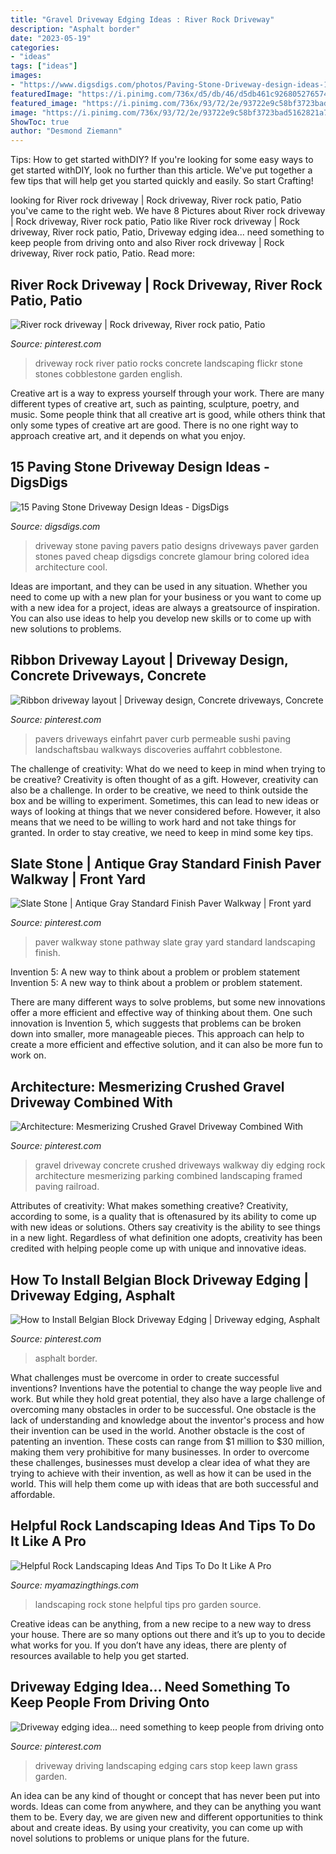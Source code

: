 ```yaml
---
title: "Gravel Driveway Edging Ideas : River Rock Driveway"
description: "Asphalt border"
date: "2023-05-19"
categories:
- "ideas"
tags: ["ideas"]
images:
- "https://www.digsdigs.com/photos/Paving-Stone-Driveway-design-ideas-10-554x369.jpg"
featuredImage: "https://i.pinimg.com/736x/d5/db/46/d5db461c926805276574ec0226828631--gravel-walkway-concrete-driveways.jpg"
featured_image: "https://i.pinimg.com/736x/93/72/2e/93722e9c58bf3723bad5162821a72f1a--river-rocks-empire-state-building.jpg"
image: "https://i.pinimg.com/736x/93/72/2e/93722e9c58bf3723bad5162821a72f1a--river-rocks-empire-state-building.jpg"
ShowToc: true
author: "Desmond Ziemann"
---
```



Tips: How to get started withDIY?
If you're looking for some easy ways to get started withDIY, look no further than this article. We've put together a few tips that will help get you started quickly and easily. So start Crafting!

	

		
looking for River rock driveway | Rock driveway, River rock patio, Patio you've came to the right web. We have 8 Pictures about River rock driveway | Rock driveway, River rock patio, Patio like River rock driveway | Rock driveway, River rock patio, Patio, Driveway edging idea... need something to keep people from driving onto and also River rock driveway | Rock driveway, River rock patio, Patio. Read more:
		
    
## River Rock Driveway | Rock Driveway, River Rock Patio, Patio

<img loading=lazy src="https://i.pinimg.com/736x/93/72/2e/93722e9c58bf3723bad5162821a72f1a--river-rocks-empire-state-building.jpg" onerror="this.onerror=null;this.src='https://tse2.mm.bing.net/th?id=OIP.LjDvujIymnoaGl805x0QbgHaFj&amp;pid=15.1';" alt="River rock driveway | Rock driveway, River rock patio, Patio">

_Source: pinterest.com_

>driveway rock river patio rocks concrete landscaping flickr stone stones cobblestone garden english. 

	

Creative art is a way to express yourself through your work. There are many different types of creative art, such as painting, sculpture, poetry, and music. Some people think that all creative art is good, while others think that only some types of creative art are good. There is no one right way to approach creative art, and it depends on what you enjoy.

    
## 15 Paving Stone Driveway Design Ideas - DigsDigs

<img loading=lazy src="https://www.digsdigs.com/photos/Paving-Stone-Driveway-design-ideas-10-554x369.jpg" onerror="this.onerror=null;this.src='https://tse1.mm.bing.net/th?id=OIP.gdfO9fuUjhNRJGfSm7QqpgHaE7&amp;pid=15.1';" alt="15 Paving Stone Driveway Design Ideas - DigsDigs">

_Source: digsdigs.com_

>driveway stone paving pavers patio designs driveways paver garden stones paved cheap digsdigs concrete glamour bring colored idea architecture cool. 

	

Ideas are important, and they can be used in any situation. Whether you need to come up with a new plan for your business or you want to come up with a new idea for a project, ideas are always a greatsource of inspiration. You can also use ideas to help you develop new skills or to come up with new solutions to problems.

    
## Ribbon Driveway Layout | Driveway Design, Concrete Driveways, Concrete

<img loading=lazy src="https://i.pinimg.com/736x/0e/d2/95/0ed295e8f353014f32f2ef12007aa283.jpg" onerror="this.onerror=null;this.src='https://tse1.mm.bing.net/th?id=OIP.K35y2zi3f8g3mAdP2nK4vgDYEg&amp;pid=15.1';" alt="Ribbon driveway layout | Driveway design, Concrete driveways, Concrete">

_Source: pinterest.com_

>pavers driveways einfahrt paver curb permeable sushi paving landschaftsbau walkways discoveries auffahrt cobblestone. 

	

The challenge of creativity: What do we need to keep in mind when trying to be creative?
Creativity is often thought of as a gift. However, creativity can also be a challenge. In order to be creative, we need to think outside the box and be willing to experiment. Sometimes, this can lead to new ideas or ways of looking at things that we never considered before. However, it also means that we need to be willing to work hard and not take things for granted. In order to stay creative, we need to keep in mind some key tips.

    
## Slate Stone | Antique Gray Standard Finish Paver Walkway | Front Yard

<img loading=lazy src="https://i.pinimg.com/736x/81/9e/04/819e04c9f12d2f088095339148d77792.jpg" onerror="this.onerror=null;this.src='https://tse3.mm.bing.net/th?id=OIP.qkDM7ajNoG8WFa87KPyE0gAAAA&amp;pid=15.1';" alt="Slate Stone | Antique Gray Standard Finish Paver Walkway | Front yard">

_Source: pinterest.com_

>paver walkway stone pathway slate gray yard standard landscaping finish. 

	

Invention 5: A new way to think about a problem or problem statement
Invention 5: A new way to think about a problem or problem statement. 

There are many different ways to solve problems, but some new innovations offer a more efficient and effective way of thinking about them. One such innovation is Invention 5, which suggests that problems can be broken down into smaller, more manageable pieces. This approach can help to create a more efficient and effective solution, and it can also be more fun to work on.

    
## Architecture: Mesmerizing Crushed Gravel Driveway Combined With

<img loading=lazy src="https://i.pinimg.com/736x/d5/db/46/d5db461c926805276574ec0226828631--gravel-walkway-concrete-driveways.jpg" onerror="this.onerror=null;this.src='https://tse3.mm.bing.net/th?id=OIP.Aicexj-aOqJBf4_uvcGDKAHaJ4&amp;pid=15.1';" alt="Architecture: Mesmerizing Crushed Gravel Driveway Combined With">

_Source: pinterest.com_

>gravel driveway concrete crushed driveways walkway diy edging rock architecture mesmerizing parking combined landscaping framed paving railroad. 

	

Attributes of creativity: What makes something creative?
Creativity, according to some, is a quality that is oftenasured by its ability to come up with new ideas or solutions. Others say creativity is the ability to see things in a new light. Regardless of what definition one adopts, creativity has been credited with helping people come up with unique and innovative ideas.

    
## How To Install Belgian Block Driveway Edging | Driveway Edging, Asphalt

<img loading=lazy src="https://i.pinimg.com/736x/48/5d/e1/485de196485f29ae8e7331f12124fef3.jpg" onerror="this.onerror=null;this.src='https://tse2.mm.bing.net/th?id=OIP.5tsFP4lSpKjIMXTCr1Jw3wHaLI&amp;pid=15.1';" alt="How to Install Belgian Block Driveway Edging | Driveway edging, Asphalt">

_Source: pinterest.com_

>asphalt border. 

	

What challenges must be overcome in order to create successful inventions?
Inventions have the potential to change the way people live and work. But while they hold great potential, they also have a large challenge of overcoming many obstacles in order to be successful. One obstacle is the lack of understanding and knowledge about the inventor's process and how their invention can be used in the world. Another obstacle is the cost of patenting an invention. These costs can range from $1 million to $30 million, making them very prohibitive for many businesses. In order to overcome these challenges, businesses must develop a clear idea of what they are trying to achieve with their invention, as well as how it can be used in the world. This will help them come up with ideas that are both successful and affordable.

    
## Helpful Rock Landscaping Ideas And Tips To Do It Like A Pro

<img loading=lazy src="http://myamazingthings.com/wp-content/uploads/2017/08/stone-garden-5.jpg" onerror="this.onerror=null;this.src='https://tse1.mm.bing.net/th?id=OIP.HtAQFd_vivg6XgQpGNo_6AHaFj&amp;pid=15.1';" alt="Helpful Rock Landscaping Ideas And Tips To Do It Like A Pro">

_Source: myamazingthings.com_

>landscaping rock stone helpful tips pro garden source. 

	

Creative ideas can be anything, from a new recipe to a new way to dress your house. There are so many options out there and it’s up to you to decide what works for you. If you don’t have any ideas, there are plenty of resources available to help you get started.

    
## Driveway Edging Idea... Need Something To Keep People From Driving Onto

<img loading=lazy src="https://i.pinimg.com/736x/0a/ec/4a/0aec4a3fff1a5fa124310b3b944dc08d--driveway-edging-driveway-landscaping.jpg" onerror="this.onerror=null;this.src='https://tse3.mm.bing.net/th?id=OIP.p0KSv_wRWTNtM8Lf6Q-sgQHaJ2&amp;pid=15.1';" alt="Driveway edging idea... need something to keep people from driving onto">

_Source: pinterest.com_

>driveway driving landscaping edging cars stop keep lawn grass garden. 

	

An idea can be any kind of thought or concept that has never been put into words. Ideas can come from anywhere, and they can be anything you want them to be. Every day, we are given new and different opportunities to think about and create ideas. By using your creativity, you can come up with novel solutions to problems or unique plans for the future.

